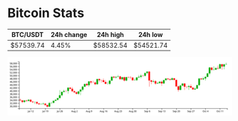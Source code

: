 # Bitcoin Stats

BTC/USDT|24h change|24h high|24h low|
|---|---|---|---|
|$57539.74|4.45%|$58532.54|$54521.74|

<img src="./chart.svg">

